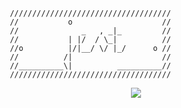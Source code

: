 ```
       ////////////////////////////////////
       //           o                    //
       //              _   , _|_         //
       //           | |/  / \_|          //
       //o          |/|__/ \/ |_/      o //
       //          /|                    //
       //__________\|          __________//
       ////////////////////////////////////

```

<p align="center">
  <img src="https://profile-counter.glitch.me/jestlandia/count.svg">
</p>
